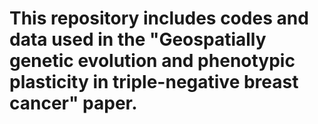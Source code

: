 # This repository includes codes and data used in the "Geospatially genetic evolution and phenotypic plasticity in triple-negative breast cancer" paper.
